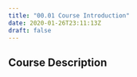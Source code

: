 ```yaml
---
title: "00.01 Course Introduction"
date: 2020-01-26T23:11:13Z
draft: false
---
```


## Course Description

